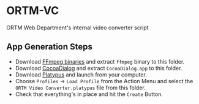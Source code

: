 # ORTM-VC
ORTM Web Department's internal video converter script

App Generation Steps
--------------------

* Download [FFmpeg binaries](http://ffmpegmac.net/) and extract `ffmpeg` binary to this folder.
* Download [CocoaDialog](http://mstratman.github.io/cocoadialog) and extract `CocoaDialog.app` to this folder.
* Download [Platypus](http://www.sveinbjorn.org/platypus) and launch from your computer.
* Choose `Profiles` -> `Load Profile` from the Action Menu and select the `ORTM Video Converter.platypus` file from this folder.
* Check that everything's in place and hit the `Create` Button.

